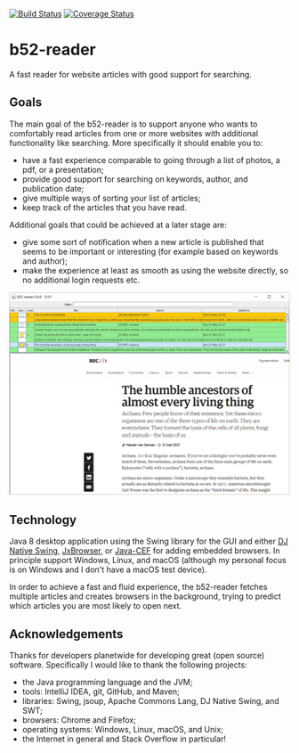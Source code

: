 [![Build Status](https://travis-ci.org/FreekDB/b52-reader.png)](https://travis-ci.org/FreekDB/b52-reader)
[![Coverage Status](https://coveralls.io/repos/github/FreekDB/b52-reader/badge.png?branch=master)](https://coveralls.io/github/FreekDB/b52-reader?branch=master)


# b52-reader
A fast reader for website articles with good support for searching.

## Goals
The main goal of the b52-reader is to support anyone who wants to comfortably read articles from one or more websites with additional functionality like searching. More specifically it should enable you to:
- have a fast experience comparable to going through a list of photos, a pdf, or a presentation;
- provide good support for searching on keywords, author, and publication date;
- give multiple ways of sorting your list of articles;
- keep track of the articles that you have read.

Additional goals that could be achieved at a later stage are:
- give some sort of notification when a new article is published that seems to be important or interesting (for example based on keywords and author);
- make the experience at least as smooth as using the website directly, so no additional login requests etc.

![A screenshot showing the application.](./documentation/screenshot-1.png)

## Technology
Java 8 desktop application using the Swing library for the GUI and either [DJ Native Swing](https://github.com/Chrriis/DJ-Native-Swing), [JxBrowser](https://www.teamdev.com/jxbrowser), or [Java-CEF](https://bitbucket.org/chromiumembedded/java-cef) for adding embedded browsers. In principle support Windows, Linux, and macOS (although my personal focus is on Windows and I don't have a macOS test device).

In order to achieve a fast and fluid experience, the b52-reader fetches multiple articles and creates browsers in the background, trying to predict which articles you are most likely to open next.

## Acknowledgements
Thanks for developers planetwide for developing great (open source) software. Specifically I would like to thank the following projects:
- the Java programming language and the JVM;
- tools: IntelliJ IDEA, git, GitHub, and Maven;
- libraries: Swing, jsoup, Apache Commons Lang, DJ Native Swing, and SWT;
- browsers: Chrome and Firefox;
- operating systems: Windows, Linux, macOS, and Unix;
- the Internet in general and Stack Overflow in particular!
